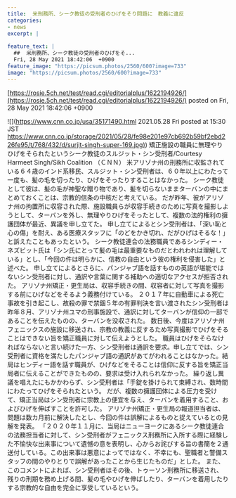 ```yaml
---
title:  米刑務所、シーク教徒の受刑者のひげをそり問題に　教義に違反  
categories:
- news
excerpt: |
  
feature_text: |
  ##  米刑務所、シーク教徒の受刑者のひげをそ...
  Fri, 28 May 2021 18:42:06  +0900
feature_image: "https://picsum.photos/2560/600?image=733"
image: "https://picsum.photos/2560/600?image=733"
---
```


[https://rosie.5ch.net/test/read.cgi/editorialplus/1622194926/](https://rosie.5ch.net/test/read.cgi/editorialplus/1622194926/)
posted on Fri, 28 May 2021 18:42:06  +0900

<!--more-->

![](https://www.cnn.co.jp/usa/35171490.html 2021.05.28 Fri posted at 15:30 JST [https://www.cnn.co.jp/storage/2021/05/28/fe98e201e97cb692b59bf2ebd226fe95/t/768/432/d/surjit-singh-super-169.jpg)](https://www.cnn.co.jp/storage/2021/05/28/fe98e201e97cb692b59bf2ebd226fe95/t/768/432/d/surjit-singh-super-169.jpg)) 矯正施設の職員に無理やりひげをそられたというシーク教徒のスルジット・シン受刑者/Courtesy Harmeet Singh/Sikh Coalition （ＣＮＮ） 米アリゾナ州の刑務所に収監されている６４歳のインド系移民、スルジット・シン受刑者は、６０年以上にわたって一度も、髪の毛を切ったり、ひげをそったりすることはなかった。 シーク教徒として彼は、髪の毛が神聖な贈り物であり、髪を切らないままターバンの中にまとめておくことは、宗教的信条の中核だと考えている。 だが昨年、彼がアリゾナ州の拘置所に収容された際、施設職員らが収容手続きのために写真を撮影しようとして、ターバンを外し、無理やりひげをそったとして、複数の法的権利の擁護団体が最近、異議を申し立てた。 申し立てによるとシン受刑者は、「深い恥と心の傷」を耐え、ある医療スタッフに「のどをかき切れ、だがひげはそるな！」と訴えたこともあったという。 シーク教徒連合の法務職員であるシンディー・ネズビット氏は「シン氏にとって髪の毛は最重要なものだとわれわれは理解している」とし、「今回の件は明らかに、信教の自由という彼の権利を侵害した」と述べた。 申し立てによるとさらに、パンジャブ語を話すものの英語が堪能ではないシン受刑者に対し、通訳や言葉に関する補助への適切なアクセスが拒否された。 アリゾナ州矯正・更生局は、収容手続きの間、収容者に対して写真を撮影する前にひげなどをそるよう義務付けている。 ２０１７年に自動車による死亡事故を引き起こし、故殺の罪で禁錮５年の有罪判決を言い渡されたシン受刑者は昨年８月、アリゾナ州ユマの刑事施設で、通訳に対してターバンが信仰の一部であることを伝えたものの、ターバンを没収された。 数日後、今度はアリゾナ州フェニックスの施設に移送され、宗教の教義に反するため写真撮影でひげをそることはできない旨を矯正職員に対して伝えようとした。 職員はひげをそらなければならないと言い続けた一方、シン受刑者は通訳を要求。申し立てでは、シン受刑者に資格を満たしたパンジャブ語の通訳があてがわれることはなかった。結局はヒンディー語を話す職員が、ひげなどをそることは信仰に反する旨を矯正当局者に伝えることができたものの、要求は受け入れられなかった。 繰り返し異議を唱えたにもかかわらず、シン受刑者は「手錠を掛けられて束縛され、数時間にわたってひげをそられたという。 だが、複数の擁護団体による圧力を受けて、矯正当局はシン受刑者に宗教上の便宜を与え、ターバンを着用すること、およびひげを伸ばすことを許可した。 アリゾナ州矯正・更生局の報道担当者は、問題は数カ月前に解決したとし、今回の件は誤解によるものと捉えているとの見解を発表。 「２０２０年１１月に、当局はニューヨークにあるシーク教徒連合の法務担当者に対して、シン受刑者がフェニックス刑務所に入所する際に経験した不愉快な出来事について遺憾の意を表明し、心からお詫びする旨の書簡を２通送付している。この出来事は悪意によってではなく、不幸にも、聖職者と警備スタッフの間のやりとりで誤解があったことから生じたものだ」とした。 また、このコメントによれば、シン受刑者はその後、トゥーソン刑務所に移送され、残りの刑期を務め上げる間、髪の毛やひげを伸ばしたり、ターバンを着用したりする宗教的な自由を完全に享受しているという。
